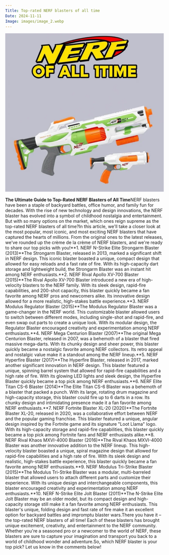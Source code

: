 ```yaml
---
Title: Top-rated NERF blasters of all time
Date: 2024-11-11
Image: images/image_2.webp
---
```

![Top-rated NERF blasters of all time Image](images/image_2.webp)

**The Ultimate Guide to Top-Rated NERF Blasters of All Time**NERF blasters have been a staple of backyard battles, office humor, and family fun for decades. With the rise of new technology and design innovations, the NERF blaster has evolved into a symbol of childhood nostalgia and entertainment. But with so many options on the market, which ones reign supreme as the top-rated NERF blasters of all time?In this article, we'll take a closer look at the most popular, most iconic, and most exciting NERF blasters that have captured the hearts of millions. From the original ones to the latest releases, we've rounded up the crème de la crème of NERF blasters, and we're ready to share our top picks with you!**1. NERF N-Strike Elite Strongarm Blaster (2013)**The Strongarm Blaster, released in 2013, marked a significant shift in NERF design. This iconic blaster boasted a unique, compact design that allowed for easy reloads and a fast rate of fire. With its high-capacity dart storage and lightweight build, the Strongarm Blaster was an instant hit among NERF enthusiasts.**2. NERF Rival Apollo XV-700 Blaster (2015)**The Rival Apollo XV-700 Blaster introduced a new era of high-velocity blasters to the NERF family. With its sleek design, rapid-fire capabilities, and 200-shot capacity, this blaster quickly became a fan favorite among NERF pros and newcomers alike. Its innovative design allowed for a more realistic, high-stakes battle experience.**3. NERF Modulus Regulator Blaster (2015)**The Modulus Regulator Blaster was a game-changer in the NERF world. This customizable blaster allowed users to switch between different modes, including single-shot and rapid-fire, and even swap out parts to create a unique look. With its modular design, the Regulator Blaster encouraged creativity and experimentation among NERF enthusiasts.**4. NERF Mega Centurion Blaster (2007)**The original Mega Centurion Blaster, released in 2007, was a behemoth of a blaster that fired massive mega-darts. With its chunky design and sheer power, this blaster quickly became a nostalgic favorite among NERF collectors. Its retro appeal and nostalgic value make it a standout among the NERF lineup.**5. NERF Hyperfire Blaster (2017)**The Hyperfire Blaster, released in 2017, marked another significant innovation in NERF design. This blaster featured a unique, spinning barrel system that allowed for rapid-fire capabilities and a high rate of fire. With its glowing LED lights and sleek design, the Hyperfire Blaster quickly became a top pick among NERF enthusiasts.**6. NERF Elite Titan CS-6 Blaster (2014)**The Elite Titan CS-6 Blaster was a behemoth of a blaster that packed a punch. With its large, rotating drum magazine and high-capacity storage, this blaster could fire up to 6 darts in a row. Its chunky design and intimidating presence made it a fan favorite among NERF enthusiasts.**7. NERF Fortnite Blaster XL-20 (2020)**The Fortnite Blaster XL-20, released in 2020, was a collaborative effort between NERF and the popular gaming franchise. This blaster featured a unique, angular design inspired by the Fortnite game and its signature "Loot Llama" logo. With its high-capacity storage and rapid-fire capabilities, this blaster quickly became a top pick among Fortnite fans and NERF enthusiasts alike.**8. NERF Rival Khaos MXVI-4000 Blaster (2016)**The Rival Khaos MXVI-4000 Blaster was another innovative addition to the NERF lineup. This high-velocity blaster boasted a unique, spiral magazine design that allowed for rapid-fire capabilities and a high rate of fire. With its sleek design and realistic, high-stakes battle experience, this blaster quickly became a fan favorite among NERF enthusiasts.**9. NERF Modulus Tri-Strike Blaster (2015)**The Modulus Tri-Strike Blaster was a modular, multi-barreled blaster that allowed users to attach different parts and customize their experience. With its unique design and interchangeable components, this blaster encouraged creativity and experimentation among NERF enthusiasts.**10. NERF N-Strike Elite Jolt Blaster (2011)**The N-Strike Elite Jolt Blaster may be an older model, but its compact design and high-capacity storage still make it a fan favorite among NERF enthusiasts. This blaster's unique, folding design and fast rate of fire make it an excellent option for backyard battles and impromptu blaster wars.There you have it – the top-rated NERF blasters of all time! Each of these blasters has brought unique excitement, creativity, and entertainment to the NERF community. Whether you're a seasoned pro or a newcomer to the world of NERF, these blasters are sure to capture your imagination and transport you back to a world of childhood wonder and adventure.So, which NERF blaster is your top pick? Let us know in the comments below! 
